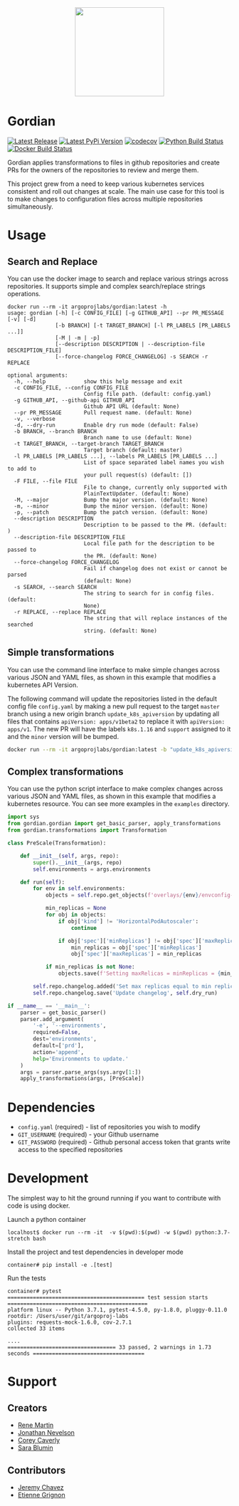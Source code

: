 <div align="center">
<img width="200"
src=".github/gordian-logo.png">
</div>

Gordian
========

[![Latest Release](https://img.shields.io/github/v/release/argoproj-labs/gordian.svg)](https://github.com/argoproj-labs/gordian/releases/)
[![Latest PyPi Version](https://badge.fury.io/py/gordian.svg)](https://pypi.python.org/pypi/gordian/)
[![codecov](https://codecov.io/gh/argoproj-labs/gordian/branch/master/graph/badge.svg)](https://codecov.io/gh/argoproj-labs/gordian/)
[![Python Build Status](https://github.com/argoproj-labs/gordian/workflows/Python%20package/badge.svg)](https://github.com/argoproj-labs/gordian/actions?query=workflow%3A%22Python+package%22)
[![Docker Build Status](https://img.shields.io/docker/cloud/build/argoprojlabs/gordian.svg)](https://hub.docker.com/repository/docker/argoprojlabs/gordian)

Gordian applies transformations to files in github repositories and create PRs for the owners of the repositories to review and merge them.

This project grew from a need to keep various kubernetes services consistent and roll out changes at scale. The main use case for this tool is to make changes to configuration files across multiple repositories simultaneously.

# Usage

## Search and Replace

You can use the docker image to search and replace various strings across repositories. It supports simple and complex search/replace strings operations.

```
docker run --rm -it argoprojlabs/gordian:latest -h
usage: gordian [-h] [-c CONFIG_FILE] [-g GITHUB_API] --pr PR_MESSAGE [-v] [-d]
               [-b BRANCH] [-t TARGET_BRANCH] [-l PR_LABELS [PR_LABELS ...]]
               [-M | -m | -p]
               [--description DESCRIPTION | --description-file DESCRIPTION_FILE]
               [--force-changelog FORCE_CHANGELOG] -s SEARCH -r REPLACE

optional arguments:
  -h, --help            show this help message and exit
  -c CONFIG_FILE, --config CONFIG_FILE
                        Config file path. (default: config.yaml)
  -g GITHUB_API, --github-api GITHUB_API
                        Github API URL (default: None)
  --pr PR_MESSAGE       Pull request name. (default: None)
  -v, --verbose
  -d, --dry-run         Enable dry run mode (default: False)
  -b BRANCH, --branch BRANCH
                        Branch name to use (default: None)
  -t TARGET_BRANCH, --target-branch TARGET_BRANCH
                        Target branch (default: master)
  -l PR_LABELS [PR_LABELS ...], --labels PR_LABELS [PR_LABELS ...]
                        List of space separated label names you wish to add to
                        your pull request(s) (default: [])
  -F FILE, --file FILE
                        File to change, currently only supported with
                        PlainTextUpdater. (default: None)
  -M, --major           Bump the major version. (default: None)
  -m, --minor           Bump the minor version. (default: None)
  -p, --patch           Bump the patch version. (default: None)
  --description DESCRIPTION
                        Description to be passed to the PR. (default: )
  --description-file DESCRIPTION_FILE
                        Local file path for the description to be passed to
                        the PR. (default: None)
  --force-changelog FORCE_CHANGELOG
                        Fail if changelog does not exist or cannot be parsed
                        (default: None)
  -s SEARCH, --search SEARCH
                        The string to search for in config files. (default:
                        None)
  -r REPLACE, --replace REPLACE
                        The string that will replace instances of the searched
                        string. (default: None)
```

## Simple transformations

You can use the command line interface to make simple changes across various JSON and YAML files, as shown in this example that modifies a kubernetes API Version.

The following command will update the repositories listed in the default config file `config.yaml` by making a new pull request to the target `master` branch
using a new origin branch `update_k8s_apiversion` by updating all files that contains `apiVersion: apps/v1beta2` to replace it with `apiVersion: apps/v1`.
The new PR will have the labels `k8s.1.16` and `support` assigned to it and the `minor` version will be bumped.

```bash
docker run --rm -it argoprojlabs/gordian:latest -b "update_k8s_apiversion" --pr "update_k8s_apiversion" -s "apiVersion: apps/v1beta2" -r "apiVersion: apps/v1" -l k8s.1.16 -v -m
```

## Complex transformations

You can use the python script interface to make complex changes across various JSON and YAML files, as shown in this example that modifies a kubernetes resource. You can see more examples in the `examples` directory.

```python
import sys
from gordian.gordian import get_basic_parser, apply_transformations
from gordian.transformations import Transformation

class PreScale(Transformation):

    def __init__(self, args, repo):
        super().__init__(args, repo)
        self.environments = args.environments

    def run(self):
        for env in self.environments:
            objects = self.repo.get_objects(f'overlays/{env}/envconfig-values.yaml')

            min_replicas = None
            for obj in objects:
                if obj['kind'] != 'HorizontalPodAutoscaler':
                    continue

                if obj['spec']['minReplicas'] != obj['spec']['maxReplicas']:
                    min_replicas = obj['spec']['minReplicas']
                    obj['spec']['maxReplicas'] = min_replicas

            if min_replicas is not None:
                objects.save(f'Setting maxRelicas = minReplicas = {min_replicas}', self.dry_run)

        self.repo.changelog.added('Set max replicas equal to min replicas', 'TICKET-1234')
        self.repo.changelog.save('Update changelog', self.dry_run)

if __name__ == '__main__':
    parser = get_basic_parser()
    parser.add_argument(
        '-e', '--environments',
        required=False,
        dest='environments',
        default=['prd'],
        action='append',
        help='Environments to update.'
    )
    args = parser.parse_args(sys.argv[1:])
    apply_transformations(args, [PreScale])
```

# Dependencies
- `config.yaml` (required) - list of repositories you wish to modify
- `GIT_USERNAME` (required) - your Github username
- `GIT_PASSWORD` (required) - Github personal access token that grants write access to the specified repositories

# Development
The simplest way to hit the ground running if you want to contribute with code is using docker.

Launch a python container
```
localhost$ docker run --rm -it  -v $(pwd):$(pwd) -w $(pwd) python:3.7-stretch bash
```

Install the project and test dependencies in developer mode
```
container# pip install -e .[test]
```

Run the tests
```
container# pytest
=========================================== test session starts ============================================
platform linux -- Python 3.7.1, pytest-4.5.0, py-1.8.0, pluggy-0.11.0
rootdir: /Users/user/git/argoproj-labs
plugins: requests-mock-1.6.0, cov-2.7.1
collected 33 items

....
================================== 33 passed, 2 warnings in 1.73 seconds ===================================
```

# Support

## Creators
- [Rene Martin](https://github.com/agarfu)
- [Jonathan Nevelson](https://github.com/jnevelson)
- [Corey Caverly](https://github.com/coreycaverly)
- [Sara Blumin](https://github.com/sblumin)

## Contributors
- [Jeremy Chavez](https://github.com/kaosx5s)
- [Etienne Grignon](https://github.com/sharpyy)
